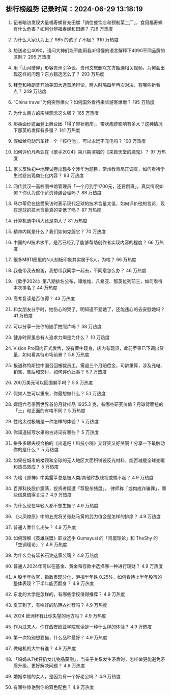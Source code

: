 
## 排行榜趋势 记录时间：2024-06-29 13:18:19
  
  1. 记者暗访发现大量福寿螺冒充田螺「销往餐饮店和预制菜工厂」，食用福寿螺有什么危害？如何分辨福寿螺和田螺？ 726 万热度
    
  2. 为什么大家认为上了 985 的孩子了不起？ 310 万热度
    
  3. 想送老公4090，请问大神们能不能用我听得懂的语言解释下4090不同品牌的区别？ 295 万热度
    
  4. 用「山河破碎」形容贵州引争议‍，贵州文旅删除东方甄选相关视频，为何会出现这样的问题？东方甄选怎么了？ 293 万热度
    
  5. 拜登和特朗普开始美国大选首场辩论，两人时隔四年再次对决，有哪些新看点？ 249 万热度
    
  6. “China travel”为何突然爆火？如何国外看待来华游客爆增？ 195 万热度
    
  7. 为什么南方的宗族观念这么强？ 165 万热度
    
  8. 那英面纱遮面登上舞台因「得了带状疱疹」，带状疱疹影响有多大？这种情况下那英的发挥有多强？ 141 万热度
    
  9. 假如给电动汽车挂一个「核电池」，可以永远不充电吗？ 100 万热度
    
  10. 如何评价凡希亚在《歌手2024》第八期演唱的《来自天堂的魔鬼》？ 97 万热度
    
  11. 家长反映初中地理试卷出现多个涉华为题目，常州教育局正调查，如何看待学生试卷出现商业化内容？ 93 万热度
    
  12. 网传武汉一高校图书馆管理员「一个月到手1700元，还要倒班」，真实情况如何？你认为这个薪资待遇合理吗？ 88 万热度
    
  13. 马尔蒂尼在接受采访时表示现代足球的技术含量太低，如何评价他的言论，现在足球的技术含量真的变低了吗？ 87 万热度
    
  14. 计算机选中科大还是南大？ 81 万热度
    
  15. 精神内耗是什么？我们如何克服它？ 70 万热度
    
  16. 中国的AI技术水平，是否已经到了能够帮助创作者实现内容的程度？ 66 万热度
    
  17. 很多MBTI圈里的N人刻板印象其实属于S人，为啥？ 66 万热度
    
  18. 我爸带我去旅游，我想带我同学一起去，不同意怎么办？ 46 万热度
    
  19. 《歌手2024》第八期排名公布，谭维维、凡希亚、那英位列前三，如何看待本次排名？ 44 万热度
    
  20. 高考复读是否值得？ 43 万热度
    
  21. 和女朋友分手时，她伤心的哭了，明知道不爱她了，还能违心的去安慰她吗？ 41 万热度
    
  22. 可以分享一张你的随手拍照片吗？ 38 万热度
    
  23. 健身时房里总有人追求力竭是为什么？ 10 万热度
    
  24. Vision Pro国内正式发售，没有黄牛现身，店内有现货，此前苹果已下调出货量，如何看其待市场前景？ 5.8 万热度
    
  25. 报道称特斯拉中国召回被裁员工，需退三个月赔偿金，司龄重算，涉及充电、销售、售后和交付，如何评价此事？ 5.7 万热度
    
  26. 200万美元可以回国躺平吗？ 5.5 万热度
    
  27. 假如人生可以重来，你最想做什么？ 5.1 万热度
    
  28. 嫦娥六号带回世界首份月背样品 1935.3 克，有哪些研究价值？月球背面挖的「土」和正面的有啥不同？ 5 万热度
    
  29. 性格太过极端是一种怎样的体验？ 5 万热度
    
  30. 你知道描写水果的古诗词有哪些？ 5 万热度
    
  31. 拼多多跟央视合拍的《出道吧！科技小院》又好笑又好哭啊！分享一下最触动你的是什么？ 5 万热度
    
  32. 如果在城市的楼顶和全球的无人地区大面积铺设反光材料，能否减缓全球变暖和热岛效应？ 5 万热度
    
  33. 为啥《原神》中美露莘总是被人类/其他种族歧视或瞧不起？ 4.9 万热度
    
  34. 百邦科技股价震荡，投资者疑遭「荐股杀猪盘」， 律师称「或构成诈骗罪」，哪些信息值得关注？ 4.9 万热度
    
  35. 为什么现在年轻人都不想生娃？ 4.9 万热度
    
  36. 《火凤燎原》中的五虎将关张赵马黄的武力值会是怎样的排序？ 4.9 万热度
    
  37. 普通人靠什么出头？ 4.9 万热度
    
  38. 如何理解《英雄联盟》职业选手 Gumayusi 的「鸡蛋理论」和 TheShy 的「空调理论」？ 4.9 万热度
    
  39. 为什么会有延长石油这家公司？ 4.9 万热度
    
  40. 普通人2024年可以在基金、黄金和存款中选择哪一种进行理财？ 4.9 万热度
    
  41. A 股半年收官，指数表现分化，沪指半年跌 0.25%，如何看待上半年股市的整体表现？下半年能否翻身？ 4.9 万热度
    
  42. 东北的大学是怎样的，有哪些学校值得推荐？ 4.9 万热度
    
  43. 夏天到了，有啥好的防晒衣推荐吗？ 4.9 万热度
    
  44. 2024 欧洲杯有让你失望的地方吗？ 4.9 万热度
    
  45. 作为过来人，你在西安欧亚学院就读是一种什么样的体验？ 4.9 万热度
    
  46. 第一次特别想要猫，什么品种最好？ 4.9 万热度
    
  47. 做电机的大牛有谁？ 4.9 万热度
    
  48. 「妈妈从7楼狂扔女儿物品获刑」，当亲子关系发生矛盾时，怎样做更能避免矛盾升级，更好解决问题？ 4.9 万热度
    
  49. 婚姻幸福的女人，是因为有一个好老公吗？ 4.9 万热度
    
  50. 有哪些惊艳到你的双色配色？ 4.9 万热度
    